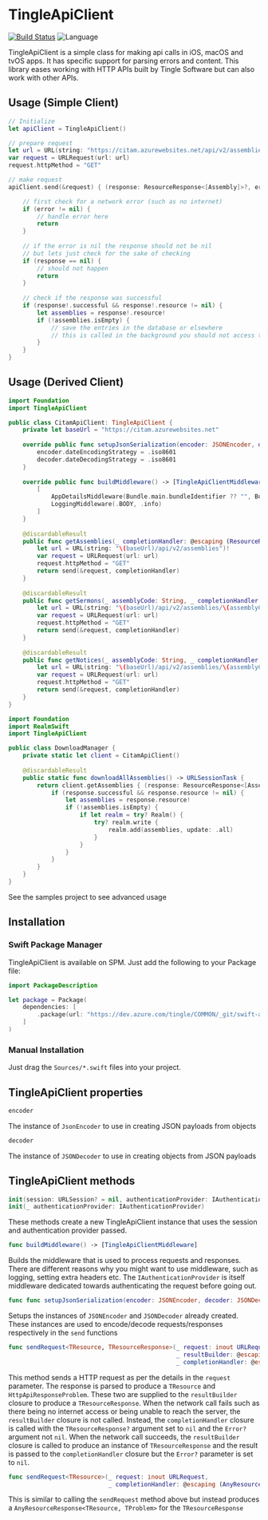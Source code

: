 # TingleApiClient


[![Build Status](https://dev.azure.com/tingle/Core/_apis/build/status/Swift%20-%20ApiClients?branchName=master)](https://dev.azure.com/tingle/Core/_build/latest?definitionId=274&branchName=master)
![Language](https://img.shields.io/badge/language-Swift%205.0-orange.svg)

TingleApiClient is a simple class for making api calls in iOS, macOS and tvOS apps. It has specific support for parsing errors and content.
This library eases working with HTTP APIs built by Tingle Software but can also work with other APIs.

## Usage (Simple Client)

```swift
// Initialize
let apiClient = TingleApiClient()

// prepare request
let url = URL(string: "https://citam.azurewebsites.net/api/v2/assemblies")!
var request = URLRequest(url: url)
request.httpMethod = "GET"

// make request
apiClient.send(&request) { (response: ResourceResponse<[Assembly]>?, error: Error?) in

    // first check for a network error (such as no internet)
    if (error != nil) {
        // handle error here
        return
    }
    
    // if the error is nil the response should not be nil
    // but lets just check for the sake of checking
    if (response == nil) {
        // should not happen
        return
    }
    
    // check if the response was successful
    if (response!.successful && response!.resource != nil) {
        let assemblies = response!.resource!
        if (!assemblies.isEmpty) {
            // save the entries in the database or elsewhere
            // this is called in the background you should not access the UI thread directly without a dispatcher
        }
    }
}
```

## Usage (Derived Client)

```swift
import Foundation
import TingleApiClient

public class CitamApiClient: TingleApiClient {
    private let baseUrl = "https://citam.azurewebsites.net"
    
    override public func setupJsonSerialization(encoder: JSONEncoder, decoder: JSONDecoder) {
        encoder.dateEncodingStrategy = .iso8601
        decoder.dateDecodingStrategy = .iso8601
    }
    
    override public func buildMiddleware() -> [TingleApiClientMiddleware] {
        [
            AppDetailsMiddleware(Bundle.main.bundleIdentifier ?? "", Bundle.main.shortBundleVersion, Bundle.main.shortBundleVersion),
            LoggingMiddleware(.BODY, .info)
        ]
    }
    
    @discardableResult
    public func getAssemblies(_ completionHandler: @escaping (ResourceResponse<[Assembly]>?, error: Error?) -> Void) -> URLSessionTask {
        let url = URL(string: "\(baseUrl)/api/v2/assemblies")!
        var request = URLRequest(url: url)
        request.httpMethod = "GET"
        return send(&request, completionHandler)
    }
    
    @discardableResult
    public func getSermons(_ assemblyCode: String, _ completionHandler: @escaping (ResourceResponse<[Sermon]>?, error: Error?) -> Void) -> URLSessionTask {
        let url = URL(string: "\(baseUrl)/api/v2/assemblies/\(assemblyCode)/sermons")!
        var request = URLRequest(url: url)
        request.httpMethod = "GET"
        return send(&request, completionHandler)
    }
    
    @discardableResult
    public func getNotices(_ assemblyCode: String, _ completionHandler: @escaping (ResourceResponse<[Notice]>?, error: Error?) -> Void) -> URLSessionTask {
        let url = URL(string: "\(baseUrl)/api/v2/assemblies/\(assemblyCode)/notices")!
        var request = URLRequest(url: url)
        request.httpMethod = "GET"
        return send(&request, completionHandler)
    }
}
```

```swift
import Foundation
import RealmSwift
import TingleApiClient

public class DownloadManager {
    private static let client = CitamApiClient()
    
    @discardableResult
    public static func downloadAllAssemblies() -> URLSessionTask {
        return client.getAssemblies { (response: ResourceResponse<[Assembly]>) in
            if (response.successful && response.resource != nil) {
                let assemblies = response.resource!
                if (!assemblies.isEmpty) {
                    if let realm = try? Realm() {
                        try? realm.write {
                            realm.add(assemblies, update: .all)
                        }
                    }
                }
            }
        }
    }
}
```

See the samples project to see advanced usage

## Installation

### Swift Package Manager

TingleApiClient is available on SPM. Just add the following to your Package file:

```swift
import PackageDescription

let package = Package(
    dependencies: [
        .package(url: "https://dev.azure.com/tingle/COMMON/_git/swift-apiclients", from: 0.2.0)
    ]
)
```

### Manual Installation

Just drag the `Sources/*.swift` files into your project.

## TingleApiClient properties

```swift
encoder
```

The instance of `JsonEncoder` to use in creating JSON payloads from objects

```swift
decoder
```

The instance of `JSONDecoder` to use in creating objects from JSON payloads

## TingleApiClient methods

```swift
init(session: URLSession? = nil, authenticationProvider: IAuthenticationProvider? = nil)
init(_ authenticationProvider: IAuthenticationProvider)
```

These methods create a new TingleApiClient instance that uses the session and authentication provider passed.

```swift
func buildMiddleware() -> [TingleApiClientMiddleware]
```

Builds the middleware that is used to process requests and responses. There are different reasons why you might want to use middleware, such as logging, setting extra headers etc.
The `IAuthenticationProvider` is itself middleware dedicated towards authenticating the request before going out.

```swift
func func setupJsonSerialization(encoder: JSONEncoder, decoder: JSONDecoder)
```

Setups the instances of  `JSONEncoder` and `JSONDecoder` already created. These instances are used to encode/decode requests/responses respectively in the `send` functions

```swift
func sendRequest<TResource, TResourceResponse>(_ request: inout URLRequest,
                                               _ resultBuilder: @escaping (Int, Any, TResource?, HttpApiResponseProblem?) -> TResourceResponse,
                                               _ completionHandler: @escaping (TResourceResponse?, Error?) -> Void) -> URLSessionTask
```

This method sends a HTTP request as per the details in the `request` parameter. The response is parsed to produce a `TResource` and  `HttpApiResponseProblem`.
These two are supplied to the `resultBuilder`  closure to produce a `TResourceResponse`.
When the network call fails such as there being no internet access or being unable to reach the server, the `resultBuilder` closure is not called. Instead,
the `completionHandler` closure is called with the `TResourceResponse?` argument set to `nil` and the `Error?` argument not `nil`.
When the network call succeeds, the `resultBuilder` closure is called to produce an instance of `TResourceResponse` and the result is passed to the
`completionHandler` closure but the `Error?` parameter is set to `nil`.

```swift
func sendRequest<TResource>(_ request: inout URLRequest,
                            _ completionHandler: @escaping (AnyResourceResponse<TResource>?, Error?) -> Void) -> URLSessionTask
```

This is similar to calling the `sendRequest` method above but instead produces a `AnyResourceResponse<TResource, TProblem>`  for the `TResourceResponse`
